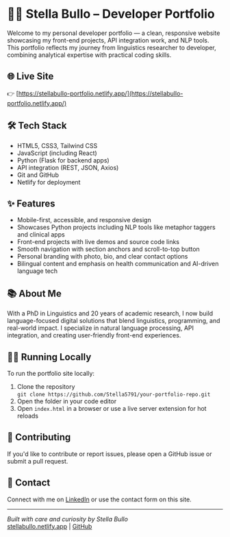# 👩‍💻 Stella Bullo – Developer Portfolio

Welcome to my personal developer portfolio — a clean, responsive website showcasing my front-end projects, API integration work, and NLP tools. This portfolio reflects my journey from linguistics researcher to developer, combining analytical expertise with practical coding skills.

## 🌐 Live Site

👉 [https://stellabullo-portfolio.netlify.app/](https://stellabullo-portfolio.netlify.app/)

## 🛠️ Tech Stack

- HTML5, CSS3, Tailwind CSS  
- JavaScript (including React)  
- Python (Flask for backend apps)  
- API integration (REST, JSON, Axios)  
- Git and GitHub  
- Netlify for deployment

## ✨ Features

- Mobile-first, accessible, and responsive design  
- Showcases Python projects including NLP tools like metaphor taggers and clinical apps  
- Front-end projects with live demos and source code links  
- Smooth navigation with section anchors and scroll-to-top button  
- Personal branding with photo, bio, and clear contact options  
- Bilingual content and emphasis on health communication and AI-driven language tech

## 📚 About Me

With a PhD in Linguistics and 20 years of academic research, I now build language-focused digital solutions that blend linguistics, programming, and real-world impact. I specialize in natural language processing, API integration, and creating user-friendly front-end experiences.

## 🧑‍💻 Running Locally

To run the portfolio site locally:

1. Clone the repository  
   `git clone https://github.com/Stella5791/your-portfolio-repo.git`  
2. Open the folder in your code editor  
3. Open `index.html` in a browser or use a live server extension for hot reloads

## 🤝 Contributing

If you'd like to contribute or report issues, please open a GitHub issue or submit a pull request.

## 📮 Contact

Connect with me on [LinkedIn](https://www.linkedin.com/in/stellabullo/) or use the contact form on this site.

---

*Built with care and curiosity by Stella Bullo*  
[stellabullo.netlify.app](https://stellabullo.netlify.app) | [GitHub](https://github.com/Stella5791)
